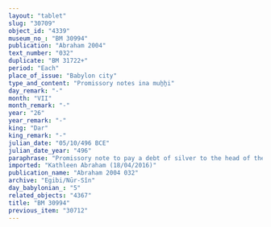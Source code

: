 ```yaml
---
layout: "tablet"
slug: "30709"
object_id: "4339"
museum_no_: "BM 30994"
publication: "Abraham 2004"
text_number: "032"
duplicate: "BM 31722+"
period: "Each"
place_of_issue: "Babylon city"
type_and_content: "Promissory notes ina muẖẖi"
day_remark: "-"
month: "VII"
month_remark: "-"
year: "26"
year_remark: "-"
king: "Dar"
king_remark: "-"
julian_date: "05/10/496 BCE"
julian_date_year: "496"
paraphrase: "Promissory note to pay a debt of silver to the head of the Egibi family. Undertaking to return a register to the debtor upon repayment.<br /> <strong>B</strong> should pay 50 shekels of white, medium quality silver, of which 1/8 is alloy, which are due from him to <strong>A</strong> till the 20<sup>th</sup> Ta&scaron;rīt (VII) of the 26<sup>th</sup> year of Darius. As soon as he has paid, the creditor should give the register (<em>giṭṭu</em>) of the L&Uacute;.D&Iacute;M to him. Names of 5 witnesses and the scribe.<br /> <br /> <strong>A</strong>=Marduk-nāṣir-apli/Iddinaya//Egibi<sub> </sub>(=Marduk-nāṣir-apli/Itti-Marduk-balāṭu//Egibi);&nbsp;<strong>B</strong>=Nab&ucirc;-kuzub-ilī/Bēl-rēmanni//Eppe&scaron;-ilī"
imported: "Kathleen Abraham (18/04/2016)"
publication_name: "Abraham 2004 032"
archive: "Egibi/Nūr-Sîn"
day_babylonian_: "5"
related_objects: "4367"
title: "BM 30994"
previous_item: "30712"
---
```

